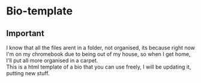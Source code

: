 # Bio-template
## Important
I know that all the files arent in a folder, not organised, its because right now I'm on my chromebook due to being out of my house, so when I get home, I'll put all more organised in a carpet.  
This is a html template of a bio that you can use freely, I will be updating it, putting new stuff.
